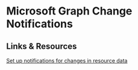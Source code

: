 # Microsoft Graph Change Notifications

## Links & Resources

[Set up notifications for changes in resource data](https://learn.microsoft.com/en-us/graph/change-notifications-overview)